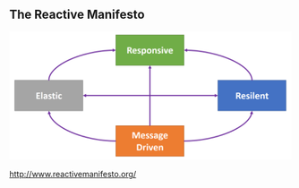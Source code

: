 ## The Reactive Manifesto

![reactive manifesto](./content/reactive-manifesto/reactive-manifesto.png)

http://www.reactivemanifesto.org/